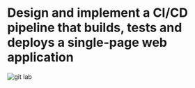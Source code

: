 # Design and implement a CI/CD pipeline that builds, tests and deploys a single-page web application
![git lab](https://github.com/NAGESHGOWDA1993/Gitlab_Terraform_AWS/assets/109476085/c02a3f82-2fe0-43e4-ad90-e9ee2a5d8622)

